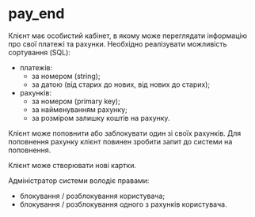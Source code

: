 # pay_end
Клієнт має особистий кабінет, в якому може переглядати інформацію про свої платежі та рахунки. Необхідно реалізувати можливість сортування (SQL):

- платежів:
  - за номером (string);
  - за датою (від старих до нових, від нових до старих);
- рахунків:
  - за номером (primary key);
  - за найменуванням рахунку;
  - за розміром залишку коштів на рахунку.

Клієнт може поповнити або заблокувати один зі своїх рахунків.
Для поповнення рахунку клієнт повинен зробити запит до системи на поповнення.

Клієнт може створювати нові картки.


Адміністратор системи володіє правами:

- блокування / розблокування користувача;
- блокування / розблокування одного з рахунків користувача.
